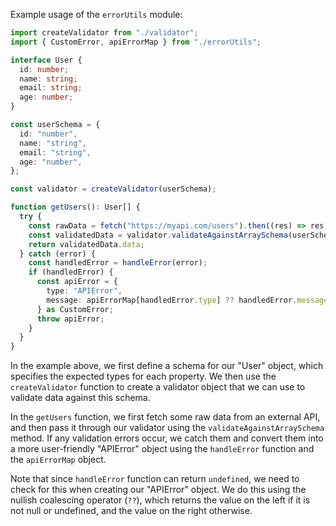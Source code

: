 Example usage of the `errorUtils` module:

```typescript
import createValidator from "./validator";
import { CustomError, apiErrorMap } from "./errorUtils";

interface User {
  id: number;
  name: string;
  email: string;
  age: number;
}

const userSchema = {
  id: "number",
  name: "string",
  email: "string",
  age: "number",
};

const validator = createValidator(userSchema);

function getUsers(): User[] {
  try {
    const rawData = fetch("https://myapi.com/users").then((res) => res.json());
    const validatedData = validator.validateAgainstArraySchema(userSchema, rawData);
    return validatedData.data;
  } catch (error) {
    const handledError = handleError(error);
    if (handledError) {
      const apiError = {
        type: "APIError",
        message: apiErrorMap[handledError.type] ?? handledError.message,
      } as CustomError;
      throw apiError;
    }
  }
}
```

In the example above, we first define a schema for our "User" object, which specifies the expected types for each property. We then use the `createValidator` function to create a validator object that we can use to validate data against this schema.

In the `getUsers` function, we first fetch some raw data from an external API, and then pass it through our validator using the `validateAgainstArraySchema` method. If any validation errors occur, we catch them and convert them into a more user-friendly "APIError" object using the `handleError` function and the `apiErrorMap` object.

Note that since `handleError` function can return `undefined`, we need to check for this when creating our "APIError" object. We do this using the nullish coalescing operator (`??`), which returns the value on the left if it is not null or undefined, and the value on the right otherwise.
